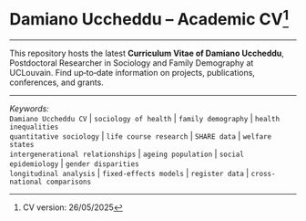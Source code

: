 # Damiano Uccheddu – Academic CV[^1] 

---

This repository hosts the latest **Curriculum Vitae of Damiano Uccheddu**, Postdoctoral Researcher in Sociology and Family Demography at UCLouvain. 
Find up‑to‑date information on projects, publications, conferences, and grants.

---

*Keywords:*  
`Damiano Uccheddu CV` | `sociology of health` | `family demography` | `health inequalities`  
`quantitative sociology` | `life course research` | `SHARE data` | `welfare states`  
`intergenerational relationships` | `ageing population` | `social epidemiology` | `gender disparities`  
`longitudinal analysis` | `fixed-effects models` | `register data` | `cross-national comparisons`

[^1]: CV version: 26/05/2025
